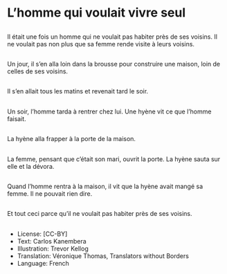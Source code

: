 # L’homme qui voulait vivre seul

##
Il était une fois un
homme qui ne voulait
pas habiter près de ses
voisins. Il ne voulait pas
non plus que sa femme
rende visite à leurs
voisins.

##
Un jour, il s’en alla loin
dans la brousse pour
construire une maison,
loin de celles de ses
voisins.

##
Il s’en allait tous les
matins et revenait tard
le soir.

##
Un soir, l’homme tarda
à rentrer chez lui. Une
hyène vit ce que
l’homme faisait.

##
La hyène alla frapper à
la porte de la maison.

##
La femme, pensant que
c’était son mari, ouvrit
la porte. La hyène sauta
sur elle et la dévora.

##
Quand l’homme rentra
à la maison, il vit que la
hyène avait mangé sa
femme. Il ne pouvait
rien dire.

##
Et tout ceci parce qu’il
ne voulait pas habiter
près de ses voisins.

##
* License: [CC-BY]
* Text: Carlos Kanembera
* Illustration: Trevor Kellog
* Translation: Véronique Thomas, Translators without Borders
* Language: French
